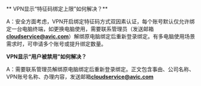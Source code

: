 ** VPN显示“特征码绑定上限”如何解决？**

A：安全方面考虑，VPN开启绑定特征码方式双因素认证，每个账号默认仅允许绑定一台电脑终端，如更换电脑使用，需要联系管理员（发送邮箱**cloudservice@avic.com**）解绑原电脑绑定后重新登录绑定。有多电脑使用场景需求时，可申请多个账号或提升绑定数量。

**VPN显示“用户被禁用”如何解决？**

A：需要联系管理员解绑原电脑绑定后重新登录绑定。正文包含事由、公司名称、VPN账号名称、办理内容，发送邮箱**cloudservice@avic.com**

